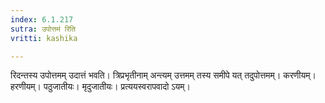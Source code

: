 ```yaml
---
index: 6.1.217
sutra: उपोत्तमं रिति
vritti: kashika

---
```

रिदन्तस्य उपोत्तमम् उदात्तं भवति। त्रिप्रभृतीनाम् अन्त्यम् उत्तमम् तस्य समीपे यत् तदुपोत्तमम्। करणीयम्। हरणीयम्। पठुजातीयः। मृदुजातीयः। प्रत्ययस्वरापवादो ऽयम्।